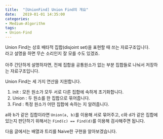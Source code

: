 ```yaml
---
title:  "[UnionFind] Union Find의 개요"
date:   2019-01-01 14:35:00
categories:
- Medium-Algorithm
tags:
- Union-Find
---
```


Union Find는 상호 배타적 집합(disjoint set)을 표현할 때 쓰는 자료구조입니다.<br>
라고 설명을 하면 무슨 소리인지 잘 모를 수도 있겠죠.<br><br>
아주 간단하게 설명하자면, 전체 집합을 공통원소가 없는 부분 집합들로 나눠서 저장하는 자료구조입니다.

Union Find는 세 가지 연산을 지원합니다.
1. init : 모든 원소가 모두 서로 다른 집합에 속하게 초기화합니다.
2. Union : 두 원소를 한 집합으로 묶어줍니다.
3. Find : 특정 원소가 어떤 집합에 속하는 지 알려줍니다.

a와 b가 같은 집합이라면 `Union(a, b)`를 이용해 서로 묶어주고, c와 d가 같은 집합에 있는지 판단하기 위해서는 `Find(c) == Find(d)`를 이용해 검사해주면 됩니다.

다음 글에서는 배열과 트리를 Naive한 구현을 알아보겠습니다.
